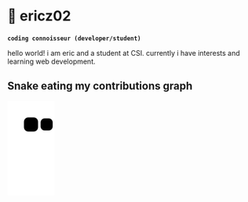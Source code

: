 # 🐯 ericz02

**`coding connoisseur (developer/student)`**

hello world! i am eric and a student at CSI. currently i have interests and learning web development.



<!-- 
**ericz02/ericz02** is a ✨ _special_ ✨ repository because its `README.md` (this file) appears on your GitHub profile.

Here are some ideas to get you started:

- 🔭 I’m currently working on ...
- 🌱 I’m currently learning ...
- 👯 I’m looking to collaborate on ...
- 🤔 I’m looking for help with ...
- 💬 Ask me about ...
- 📫 How to reach me: ...
- 😄 Pronouns: ...
- ⚡ Fun fact: ... -->


## Snake eating my contributions graph
![snake gif](https://github.com/ericz02/ericz02/blob/output/github-contribution-grid-snake.svg)
